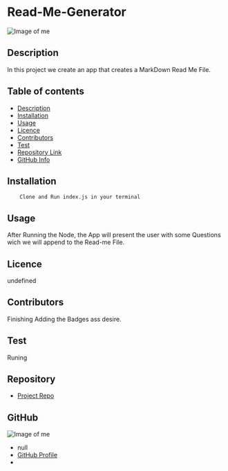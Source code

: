 
# **Read-Me-Generator**
![Image of me](https://img.shields.io/github/license/asostoa/Read-Me-Generator)
## Description 
In this project we create an app that creates a MarkDown Read Me File.
## Table of contents
- [Description](#Description)
- [Installation](#Installation)
- [Usage](#Usage)
- [Licence](#Licence)
- [Contributors](#Contributors)
- [Test](#Test)
- [Repository Link](#Repository)
- [GitHub Info](#GitHub) 
## Installation
        Clone and Run index.js in your terminal
## Usage
After Running the Node, the App will present the user with some Questions wich we will append to the Read-me File.
## Licence
undefined
## Contributors
Finishing Adding the Badges ass desire.
## Test
Runing
## Repository
- [Project Repo](Read-Me-Generator)
## GitHub
![Image of me](https://avatars1.githubusercontent.com/u/65316520?v=4)
- null
- [GitHub Profile](https://github.com/Asostoa)
- <null>
